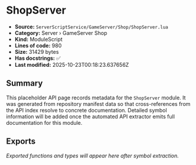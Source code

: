 # ShopServer

- **Source:** `ServerScriptService/GameServer/Shop/ShopServer.lua`
- **Category:** Server › GameServer Shop
- **Kind:** ModuleScript
- **Lines of code:** 980
- **Size:** 31429 bytes
- **Has docstrings:** ✅
- **Last modified:** 2025-10-23T00:18:23.637656Z

## Summary

This placeholder API page records metadata for the `ShopServer` module. It was generated
from repository manifest data so that cross-references from the API index resolve to
concrete documentation. Detailed symbol information will be added once the automated
API extractor emits full documentation for this module.

## Exports

_Exported functions and types will appear here after symbol extraction._

